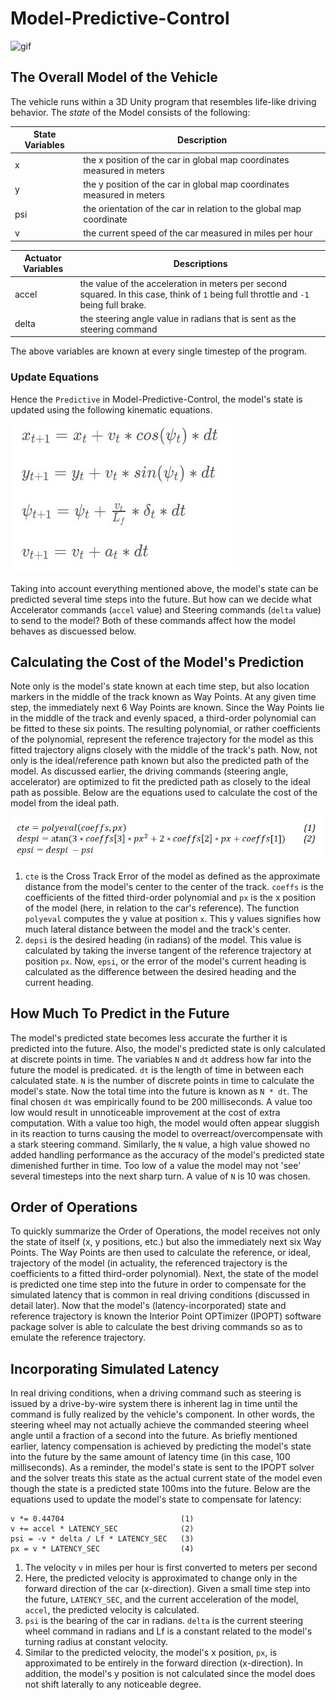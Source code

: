 # Model-Predictive-Control

![gif](https://github.com/JLee21/Model-Predictive-Control/blob/master/img/gif.gif)

## The Overall Model of the Vehicle

The vehicle runs within a 3D Unity program that resembles life-like driving behavior.
The *state* of the Model consists of the following:

State Variables | Description
-------------- | -----------
x | the x position of the car in global map coordinates measured in meters
y | the y position of the car in global map coordinates measured in meters
psi | the orientation of the car in relation to the global map coordinate
v | the current speed of the car measured in miles per hour

Actuator Variables | Descriptions
-------------- | -----------
accel | the value of the acceleration in meters per second squared. In this case, think of `1` being full throttle and `-1` being full brake.
delta | the steering angle value in radians that is sent as the steering command

The above variables are known at every single timestep of the program.

### Update Equations

Hence the `Predictive` in Model-Predictive-Control, the model's state is updated using the following kinematic equations.

![update-eqn](https://github.com/JLee21/Model-Predictive-Control/blob/master/img/update-eqn.JPG)

Taking into account everything mentioned above, the model's state can be predicted several time steps into the future.
But how can we decide what Accelerator commands (`accel` value) and Steering commands (`delta` value) to send to the model?
Both of these commands affect how the model behaves as discuessed below.

## Calculating the Cost of the Model's Prediction

Note only is the model's state known at each time step, but also location markers in the middle of the track known as Way Points. At any given time step, the immediately next 6 Way Points are known. Since the Way Points lie in the middle of the track and evenly spaced, a third-order polynomial can be fitted to these six points. The resulting polynomial, or rather coefficients of the polynomial, represent the reference trajectory for the model as this fitted trajectory aligns closely with the middle of the track's path. Now, not only is the ideal/reference path known but also the predicted path of the model. As discussed earlier, the driving commands (steering angle, accelerator) are optimized to fit the predicted path as closely to the ideal path as possible. Below are the equations used to calculate the cost of the model from the ideal path.

![cost-eqn](https://github.com/JLee21/Model-Predictive-Control/blob/master/img/cost-eqn.JPG)

1) `cte` is the Cross Track Error of the model as defined as the approximate distance from the model's center to the center of the track. `coeffs` is the coefficients of the fitted third-order polynomial and `px` is the x position of the model (here, in relation to the car's reference). The function `polyeval` computes the y value at position `x`. This y values signifies how much lateral distance between the model and the track's center.
2) `depsi` is the desired heading (in radians) of the model. This value is calculated by taking the inverse tangent of the reference trajectory at position `px`. Now, `epsi`, or the error of the model's current heading is calculated as the difference between the desired heading and the current heading.

## How Much To Predict in the Future

The model's predicted state becomes less accurate the further it is predicted into the future.
Also, the model's predicted state is only calculated at discrete points in time. The variables `N` and `dt` address how far into the future the model is predicated. `dt` is the length of time in between each calculated state. `N` is the number of discrete points in time to calculate the model's state. Now the total time into the future is known as `N * dt`. The final chosen `dt` was empirically found to be 200 milliseconds. A value too low would result in unnoticeable improvement at the cost of extra computation. With a value too high, the model would often appear sluggish in its reaction to turns causing the model to overreact/overcompensate with a stark steering command.
Similarly, the `N` value, a high value showed no added handling performance as the accuracy of the model's predicted state dimenished further in time. Too low of a value the model may not 'see' several timesteps into the next sharp turn. A value of `N` is 10 was chosen.

## Order of Operations

To quickly summarize the Order of Operations, the model receives not only the state of itself (x, y positions, etc.) but also the immediately next six Way Points. The Way Points are then used to calculate the reference, or ideal, trajectory of the model (in actuality, the referenced trajectory is the coefficients to a fitted third-order polynomial). Next, the state of the model is predicted one time step into the future in order to compensate for the simulated latency that is common in real driving conditions (discussed in detail later). Now that the model's (latency-incorporated) state and reference trajectory is known the Interior Point OPTimizer (IPOPT) software package solver is able to calculate the best driving commands so as to emulate the reference trajectory.

## Incorporating Simulated Latency

In real driving conditions, when a driving command such as steering is issued by a drive-by-wire system there is inherent lag in time until the command is fully realized by the vehicle's component. In other words, the steering wheel may not actually achieve the commanded steering wheel angle until a fraction of a second into the future. As briefly mentioned earlier, latency compensation is achieved by predicting the model's state into the future by the same amount of latency time (in this case, 100 milliseconds). As a reminder, the model's state is sent to the IPOPT solver and the solver treats this state as the actual current state of the model even though the state is a predicted state 100ms into the future. Below are the equations used to update the model's state to compensate for latency:

```
v *= 0.44704                          (1)
v += accel * LATENCY_SEC              (2)
psi = -v * delta / Lf * LATENCY_SEC   (3)
px = v * LATENCY_SEC                  (4)
```
1) The velocity `v` in miles per hour is first converted to meters per second
2) Here, the predicted velocity is approximated to change only in the forward direction of the car (x-direction). Given a small time step into the future, `LATENCY_SEC`, and the current acceleration of the model, `accel`, the predicted velocity is calculated.
3) `psi` is the bearing of the car in radians. `delta` is the current steering wheel command in radians and Lf is a constant related to the model's turning radius at constant velocity.
4) Similar to the predicted velocity, the model's x position, `px`, is approximated to be entirely in the forward direction (x-direction). In addition, the model's y position is not calculated since the model does not shift laterally to any noticeable degree.
